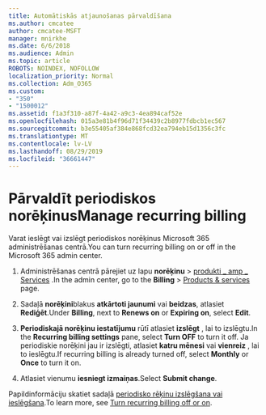 ```yaml
---
title: Automātiskās atjaunošanas pārvaldīšana
ms.author: cmcatee
author: cmcatee-MSFT
manager: mnirkhe
ms.date: 6/6/2018
ms.audience: Admin
ms.topic: article
ROBOTS: NOINDEX, NOFOLLOW
localization_priority: Normal
ms.collection: Adm_O365
ms.custom:
- "350"
- "1500012"
ms.assetid: f1a3f310-a87f-4a42-a9c3-4ea894caf52e
ms.openlocfilehash: 015a3e81b4f96d71f34439c2b8977fdbcb1ec567
ms.sourcegitcommit: b3e55405af384e868fcd32ea794eb15d1356c3fc
ms.translationtype: MT
ms.contentlocale: lv-LV
ms.lasthandoff: 08/29/2019
ms.locfileid: "36661447"
---
```

# <a name="manage-recurring-billing"></a><span data-ttu-id="1cd18-102">Pārvaldīt periodiskos norēķinus</span><span class="sxs-lookup"><span data-stu-id="1cd18-102">Manage recurring billing</span></span>

<span data-ttu-id="1cd18-103">Varat ieslēgt vai izslēgt periodiskos norēķinus Microsoft 365 administrēšanas centrā.</span><span class="sxs-lookup"><span data-stu-id="1cd18-103">You can turn recurring billing on or off in the Microsoft 365 admin center.</span></span>
  
1. <span data-ttu-id="1cd18-104">Administrēšanas centrā pārejiet uz lapu **norēķinu** \> [produkti _ amp _ Services](https://go.microsoft.com/fwlink/p/?linkid=842054) .</span><span class="sxs-lookup"><span data-stu-id="1cd18-104">In the admin center, go to the **Billing** \> [Products & services](https://go.microsoft.com/fwlink/p/?linkid=842054) page.</span></span>

2. <span data-ttu-id="1cd18-105">Sadaļā **norēķini**blakus **atkārtoti jaunumi** vai **beidzas**, atlasiet **Rediģēt**.</span><span class="sxs-lookup"><span data-stu-id="1cd18-105">Under **Billing**, next to **Renews on** or **Expiring on**, select **Edit**.</span></span>

3. <span data-ttu-id="1cd18-106">**Periodiskajā norēķinu iestatījumu** rūtī atlasiet **izslēgt** , lai to izslēgtu.</span><span class="sxs-lookup"><span data-stu-id="1cd18-106">In the **Recurring billing settings** pane, select **Turn OFF** to turn it off.</span></span> <span data-ttu-id="1cd18-107">Ja periodiskie norēķini jau ir izslēgti, atlasiet **katru mēnesi** vai **vienreiz** , lai to ieslēgtu.</span><span class="sxs-lookup"><span data-stu-id="1cd18-107">If recurring billing is already turned off, select **Monthly** or **Once** to turn it on.</span></span>

4. <span data-ttu-id="1cd18-108">Atlasiet vienumu **iesniegt izmaiņas**.</span><span class="sxs-lookup"><span data-stu-id="1cd18-108">Select **Submit change**.</span></span>

<span data-ttu-id="1cd18-109">Papildinformāciju skatiet sadaļā [periodisko rēķinu izslēgšana vai ieslēgšana](https://docs.microsoft.com/office365/admin/subscriptions-and-billing/renew-your-subscription?view=o365-worldwide#turn-recurring-billing-off-or-on).</span><span class="sxs-lookup"><span data-stu-id="1cd18-109">To learn more, see [Turn recurring billing off or on](https://docs.microsoft.com/office365/admin/subscriptions-and-billing/renew-your-subscription?view=o365-worldwide#turn-recurring-billing-off-or-on).</span></span>